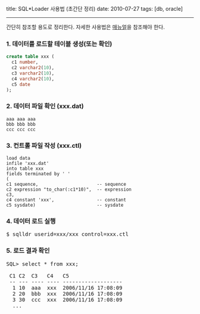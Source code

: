 title: SQL*Loader 사용법 (초간단 정리)
date: 2010-07-27
tags: [db, oracle]

---
간단히 참조할 용도로 정리한다. 자세한 사용법은 [매뉴얼](http://docs.oracle.com/cd/E11882_01/server.112/e22490/ldr_concepts.htm#SUTIL003)을 참조해야 한다.
<!--more-->

### 1. 데이터를 로드할 테이블 생성(또는 확인)

```sql
create table xxx (
  c1 number,
  c2 varchar2(10),
  c3 varchar2(10),
  c4 varchar2(10),
  c5 date
);
```

### 2. 데이터 파일 확인 (xxx.dat)

```
aaa aaa aaa
bbb bbb bbb
ccc ccc ccc
```

### 3. 컨트롤 파일 작성 (xxx.ctl)

```
load data
infile 'xxx.dat'
into table xxx
fields terminated by ' '
(
c1 sequence,                      -- sequence
c2 expression "to_char(:c1*10)",  -- expression
c3,
c4 constant 'xxx',                -- constant
c5 sysdate)                       -- sysdate
```

### 4. 데이터 로드 실행
<pre class="console">
$ sqlldr userid=xxx/xxx control=xxx.ctl
</pre>

### 5. 로드 결과 확인
<pre class="console">
SQL> select * from xxx;

 C1 C2  C3   C4   C5
 -- --- ---- ---- -------------------
  1 10  aaa  xxx  2006/11/16 17:08:09
  2 20  bbb  xxx  2006/11/16 17:08:09
  3 30  ccc  xxx  2006/11/16 17:08:09
  ...
</pre>
